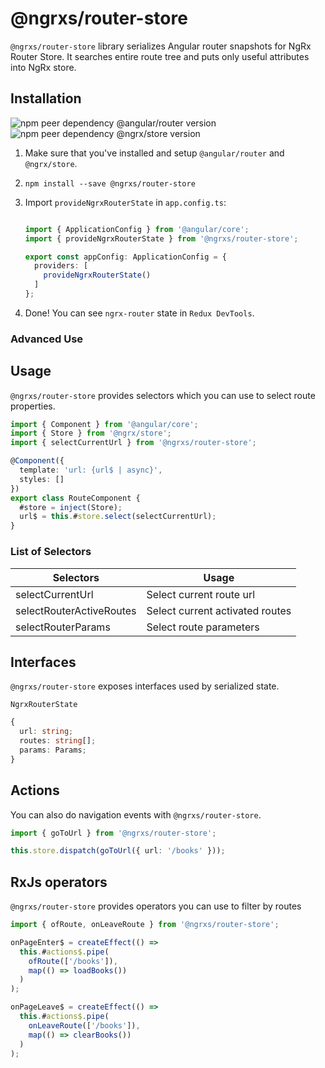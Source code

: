 # @ngrxs/router-store

`@ngrxs/router-store` library serializes Angular router snapshots for NgRx Router Store. It searches entire route tree and puts only useful attributes into NgRx store.

## Installation

![npm peer dependency @angular/router version](https://img.shields.io/npm/dependency-version/@ngrxs/router-store/peer/@angular/router?logo=angular)
![npm peer dependency @ngrx/store version](https://img.shields.io/npm/dependency-version/@ngrxs/router-store/peer/@ngrx/store)

1.  Make sure that you've installed and setup `@angular/router` and `@ngrx/store`.

2.  ```
    npm install --save @ngrxs/router-store
    ```

3.  Import `provideNgrxRouterState` in `app.config.ts`:

    ```typescript

    import { ApplicationConfig } from '@angular/core';
    import { provideNgrxRouterState } from '@ngrxs/router-store';

    export const appConfig: ApplicationConfig = {
      providers: [
        provideNgrxRouterState()
      ]
    };

    ```

4.  Done! You can see `ngrx-router` state in `Redux DevTools`.

### Advanced Use

## Usage

`@ngrxs/router-store` provides selectors which you can use to select route properties.

```typescript
import { Component } from '@angular/core';
import { Store } from '@ngrx/store';
import { selectCurrentUrl } from '@ngrxs/router-store';

@Component({
  template: 'url: {url$ | async}',
  styles: []
})
export class RouteComponent {
  #store = inject(Store);
  url$ = this.#store.select(selectCurrentUrl);
}
```

### List of Selectors

| Selectors                | Usage                                                               |
| ------------------------ | ------------------------------------------------------------------- |
| selectCurrentUrl         | Select current route url                                            |
| selectRouterActiveRoutes | Select current activated routes                                     |
| selectRouterParams       | Select route parameters                                             |

## Interfaces

`@ngrxs/router-store` exposes interfaces used by serialized state.

`NgrxRouterState`

```typescript
{
  url: string;
  routes: string[];
  params: Params;
}
```

## Actions

You can also do navigation events with `@ngrxs/router-store`.

```typescript
import { goToUrl } from '@ngrxs/router-store';

this.store.dispatch(goToUrl({ url: '/books' }));
```

## RxJs operators

`@ngrxs/router-store` provides operators you can use to filter by routes

```typescript
import { ofRoute, onLeaveRoute } from '@ngrxs/router-store';

onPageEnter$ = createEffect(() =>
  this.#actions$.pipe(
    ofRoute(['/books']),
    map(() => loadBooks())
  )
);

onPageLeave$ = createEffect(() =>
  this.#actions$.pipe(
    onLeaveRoute(['/books']),
    map(() => clearBooks())
  )
);
```
